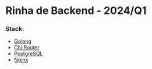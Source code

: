 # Rinha de Backend - 2024/Q1

### Stack:
- [Golang](https://go.dev/)
- [Chi Router](https://go-chi.io/)
- [PostgreSQL](https://www.postgresql.org/)
- [Nginx](https://www.nginx.com/)
